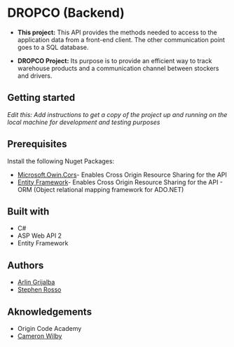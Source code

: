DROPCO (Backend)
==============
- **This project:**
  This API provides the methods needed to access to the application data from a front-end client. The other communication point goes to a SQL database.

- **DROPCO Project:**
   Its purpose is to provide an efficient way to track warehouse products and a communication channel between stockers and drivers.
   
Getting started
--------------
*Edit this:*
*Add instructions to get a copy of the project up and running on the local machine for development and testing purposes*

Prerequisites
--------------
Install the following Nuget Packages:
- [Microsoft.Owin.Cors](https://www.nuget.org/packages/Microsoft.Owin.Cors/)- Enables Cross Origin Resource Sharing for the API
- [Entity Framework](https://www.nuget.org/packages/EntityFramework/)- Enables Cross Origin Resource Sharing for the API - ORM (Object relational mapping framework for ADO.NET)

Built with
--------------
- C#
- ASP Web API 2
- Entity Framework

Authors
--------------
- [Arlin Grijalba](https://github.com/arlin13)
- [Stephen Rosso](https://github.com/stephenprosso)

Aknowledgements
--------------
- Origin Code Academy
- [Cameron Wilby](https://github.com/cameronwilby)
